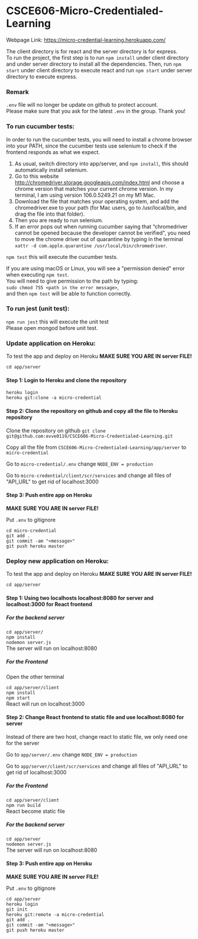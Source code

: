# CSCE606-Micro-Credentialed-Learning

Webpage Link: https://micro-credential-learning.herokuapp.com/

The client directory is for react and the server directory is for express. \
To run the project, the first step is to run `npm install` under client directory and under server directory to install all the dependencies.
Then, run `npm start` under client directory to execute react and run `npm start` under server directory to execute express.

<h3> Remark </h3>

`.env` file will no longer be update on github to protect account. \
Please make sure that you ask for the latest `.env` in the group. Thank you!

<h3> To run cucumber tests: </h3>

In order to run the cucumber tests, you will need to install a chrome browser into your PATH, since the cucumber tests use selenium to check if the frontend responds as what we expect.
1. As usual, switch directory into app/server, and `npm install`, this should automatically install selenium.
2. Go to this website http://chromedriver.storage.googleapis.com/index.html and choose a chrome version that matches your current chrome version. In my terminal, I am using version 106.0.5249.21 on my M1 Mac.
3. Download the file that matches your operating system, and add the chromedriver.exe to your path (for Mac users, go to /usr/local/bin, and drag the file into that folder).
4. Then you are ready to run selenium.
5. If an error pops out when running cucumber saying that “chromedriver cannot be opened because the developer cannot be verified", you need to move the chrome driver out of quarantine by typing in the terminal `xattr -d com.apple.quarantine /usr/local/bin/chromedriver`.

`npm test` this will execute the cucumber tests.

If you are using macOS or Linux, you will see a "permission denied" error when executing `npm test`. \
You will need to give permission to the path by typing: \
`sudo chmod 755 <path in the error message>`, \
and then `npm test` will be able to function correctly.

<h3> To run jest (unit test): </h3>

`npm run jest` this will execute the unit test\
Please open mongod before unit test.

<h3> Update application on Heroku: </h3>
To test the app and deploy on Heroku
<b>MAKE SURE YOU ARE IN server FILE!</b>

`cd app/server`

<h4>Step 1: Login to Heroku and clone the repository</h4>

`heroku login`\
`heroku git:clone -a micro-credential`

<h4>Step 2: Clone the repository on github and copy all the file to Heroku repository</h4>

Clone the repository on github `git clone git@github.com:evve0119/CSCE606-Micro-Credentialed-Learning.git`

Copy all the file from `CSCE606-Micro-Credentialed-Learning/app/server` to `micro-credential`

Go to `micro-credential/.env` change `NODE_ENV = production`

Go to `micro-credential/client/scr/services` and change all files of "API_URL" to get rid of localhost:3000

<h4>Step 3:  Push entire app on Heroku</h4>
<b>MAKE SURE YOU ARE IN server FILE!</b>

Put `.env` to gitignore

`cd micro-credential`\
`git add .`\
`git commit -am "<message>"`\
`git push heroku master`



<h3> Deploy new application on Heroku: </h3>
To test the app and deploy on Heroku
<b>MAKE SURE YOU ARE IN server FILE!</b>

`cd app/server`

<h4>Step 1: Using two localhosts localhost:8080 for server and localhost:3000 for React frontend</h4>
<h5> For the backend server </h5>

`cd app/server/`\
`npm install`\
`nodemon server.js`\
The server will run on localhost:8080

<h5> For the Frontend </h5>
Open the other terminal

`cd app/server/client`\
`npm install`\
`npm start`\
React will run on localhost:3000


<h4>Step 2:  Change React frontend to static file and use localhost:8080 for server</h4>
Instead of there are two host, change react to static file, we only need one for the server

Go to `app/server/.env` change `NODE_ENV = production`

Go to `app/server/client/scr/services` and change all files of "API_URL" to get rid of localhost:3000

<h5> For the Frontend </h5>

`cd app/server/client`\
`npm run build`\
React become static file

<h5> For the backend server </h5>

`cd app/server`\
`nodemon server.js`\
The server will run on localhost:8080

<h4>Step 3:  Push entire app on Heroku</h4>
<b>MAKE SURE YOU ARE IN server FILE!</b>

Put `.env` to gitignore

`cd app/server`\
`heroku login`\
`git init`\
`heroku git:remote -a micro-credential`\
`git add .`\
`git commit -am "<message>"`\
`git push heroku master`
